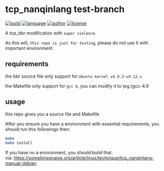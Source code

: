 # tcp_nanqinlang test-branch

[![build](https://github.com/nanqinlang/SVG/blob/master/build%20passing.svg)](https://github.com/nanqinlang/tcp_nanqinlang-test)
[![language](https://github.com/nanqinlang/SVG/blob/master/language-c-blue.svg)](https://github.com/nanqinlang/tcp_nanqinlang-test)
[![author](https://github.com/nanqinlang/SVG/blob/master/author-nanqinlang-lightgrey.svg)](https://github.com/nanqinlang/tcp_nanqinlang-test)
[![license](https://github.com/nanqinlang/SVG/blob/master/license-GPLv3-orange.svg)](https://github.com/nanqinlang/tcp_nanqinlang-test)

A tcp_bbr modification with `super violence`.

As this will, `this repo is just for testing`, please do not use it with important environment.

## requirements
the bbr source file only support for `Ubuntu kernel v4.9.3-v4.12.x`

the Makefile only support for `gcc 6`, you can modify it to (eg.)gcc-4.9

## usage
this repo gives you a source file and Makefile

After you ensure you have a environment with essential requirements, you should run this followings then:
```bash
make
make install
```

If you have no a environment, you should build that.  
via: https://sometimesnaive.org/article/linux/technique/tcp_nanqinlang-manual-debian